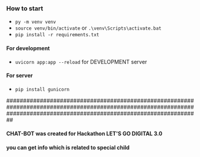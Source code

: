 ### How to start
- `py -m venv venv`
- `source venv/bin/activate` or `.\venv\Scripts\activate.bat`
- `pip install -r requirements.txt`
#### For development
- `uvicorn app:app --reload` for DEVELOPMENT server
#### For server
- `pip install gunicorn`


##########################################################################################################################################################################

#### CHAT-BOT was created for Hackathon LET'S GO DIGITAL 3.0 
#### you can get info which is related to special child
